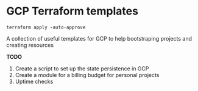 # GCP Terraform templates

`terraform apply -auto-approve`

A collection of useful templates for GCP to help bootstraping projects and creating resources

**TODO**
1. Create a script to set up the state persistence in GCP
2. Create a module for a billing budget for personal projects
3. Uptime checks
